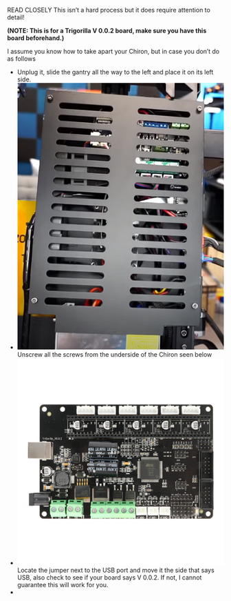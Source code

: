 READ CLOSELY This isn’t a hard process but it does require attention to detail!

**(NOTE: This is for a Trigorilla V 0.0.2 board, make sure you have this board beforehand.)**

I assume you know how to take apart your Chiron, but in case you don’t do as follows

-   Unplug it, slide the gantry all the way to the left and place it on its left side.
-   ![A close up of a machine Description automatically generated](media/66d6155372dac914f6f059c3a17fd6ec.png)Unscrew all the screws from the underside of the Chiron seen below
-   ![](media/ec542736561e5bed6ea3e5a0fa5c172c.jpeg)Locate the jumper next to the USB port and move it the side that says USB, also check to see if your board says V 0.0.2. If not, I cannot guarantee this will work for you.
-   

